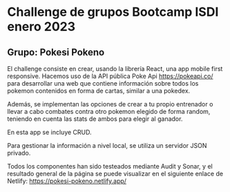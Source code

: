# Challenge de grupos Bootcamp ISDI enero 2023

## Grupo: Pokesi Pokeno

El challenge consiste en crear, usando la librería React, una app mobile first responsive.
Hacemos uso de la API pública Poke Api https://pokeapi.co/ para desarrollar una web que contiene
información sobre todos los pokemon contenidos en forma de cartas, similar a una pokedex.

Además, se implementan las opciones de crear a tu propio entrenador o llevar a cabo combates contra
otro pokemon elegido de forma random, teniendo en cuenta las stats de ambos para elegir al ganador.

En esta app se incluye CRUD.

Para gestionar la información a nivel local, se utiliza un servidor JSON privado.

Todos los componentes han sido testeados mediante Audit y Sonar, y el resultado general de la página se
puede visualizar en el siguiente enlace de Netlify:
https://pokesi-pokeno.netlify.app/
